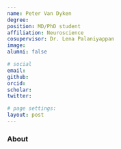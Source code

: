 ```yaml
---
name: Peter Van Dyken
degree: 
position: MD/PhD student
affiliation: Neuroscience
cosupervisor: Dr. Lena Palaniyappan
image: 
alumni: false

# social
email: 
github:
orcid: 
scholar: 
twitter:

# page settings:
layout: post
---
```


### About 
